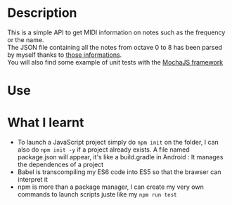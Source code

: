 # Description

This is a simple API to get MIDI information on notes such as the frequency or the name.
<br>
The JSON file containing all the notes from octave 0 to 8 has been parsed by myself thanks to [those informations](https://newt.phys.unsw.edu.au/jw/notes.html).
<br>
You will also find some example of unit tests with the [MochaJS framework](https://mochajs.org/)

# Use

# What I learnt

- To launch a JavaScript project simply do `npm init` on the folder, I can also do `npm init -y` if a project already exists. A file named package.json will appear, it's like a build.gradle in Android : It manages the dependences of a project
- Babel is transcompiling my ES6 code into ES5 so that the brawser can interpret it
- npm is more than a package manager, I can create my very own commands to launch scripts juste like my `npm run test`